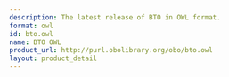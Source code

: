 ```yaml
---
description: The latest release of BTO in OWL format.
format: owl
id: bto.owl
name: BTO OWL
product_url: http://purl.obolibrary.org/obo/bto.owl
layout: product_detail
---
```

